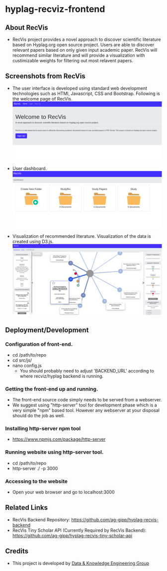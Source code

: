 # hyplag-recviz-frontend

## About RecVis
- RecVis project provides a novel approach to discover scientific literature based on Hyplag.org open source project. Users are able to discover relevant papers based on only given input academic paper. RecVis will recommend similar literature and will provide a visualization with custimizable weights for filtering out most relavent papers.

## Screenshots from RecVis
- The user interface is developed using standard web development technologies such as HTMl, Javascript, CSS and Bootstrap. Following is the welcome page of RecVis.
![alt text](https://github.com/ag-gipp/hyplag-recvis-frontend/blob/master/images/recvis-welcome-page.png?raw=true)

- User dashboard.
![alt text](https://github.com/ag-gipp/hyplag-recvis-frontend/blob/master/images/recvis-folders.png?raw=true)

- Visualization of recommended literature. Visualization of the data is created using D3.js.
![alt text](https://github.com/ag-gipp/hyplag-recvis-frontend/blob/master/images/recvis-overview.png?raw=true)

## Deployment/Development
### Configuration of front-end.
- cd /path/to/repo
- cd src/js/
- nano config.js
    - You should probably need to adjust 'BACKEND_URL' according to where recviz/hyplag backend is running.

### Getting the front-end up and running.
- The front-end source code simply needs to be served from a webserver.
- We suggest using "http-server" tool for development phase which is a very simple "npm" based tool. However any webserver at your disposal should do the job as well.

### Installing http-server npm tool
- https://www.npmjs.com/package/http-server

### Running website using http-server tool.
- cd /path/to/repo
- http-server ./ -p 3000

### Accessing to the website
- Open your web browser and go to localhost:3000

## Related Links
- RecVis Backend Repository: https://github.com/ag-gipp/hyplag-recvis-backend
- RecVis Tiny Scholar API (Currently Required by RecVis Backend): https://github.com/ag-gipp/hyplag-recvis-tiny-scholar-api

## Credits
- This project is developed by [Data & Knowledge Engineering Group](https://dke.uni-wuppertal.de/de.html "Data & Knowledge Engineering Group Web Page")
